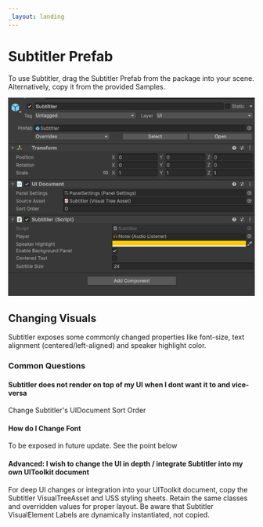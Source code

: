 ```yaml
---
_layout: landing
---
```


# Subtitler Prefab
To use Subtitler, drag the Subtitler Prefab from the package into your scene. Alternatively, copy it from the provided Samples.

![Prefab](../images/Screens/Prefab.PNG)


## Changing Visuals
Subtitler exposes some commonly changed properties like font-size, text alignment (centered/left-aligned) and speaker highlight color.

### Common Questions

#### Subtitler does not render on top of my UI when I dont want it to and vice-versa
Change Subtitler's UIDocument Sort Order

#### How do I Change Font
To be exposed in future update. See the point below 

#### Advanced: I wish to change the UI in depth / integrate Subtitler into my own UIToolkit document
For deep UI changes or integration into your UIToolkit document, copy the Subtitler VisualTreeAsset and USS styling sheets. Retain the same classes and overridden values for proper layout. Be aware that Subtitler VisualElement Labels are dynamically instantiated, not copied.